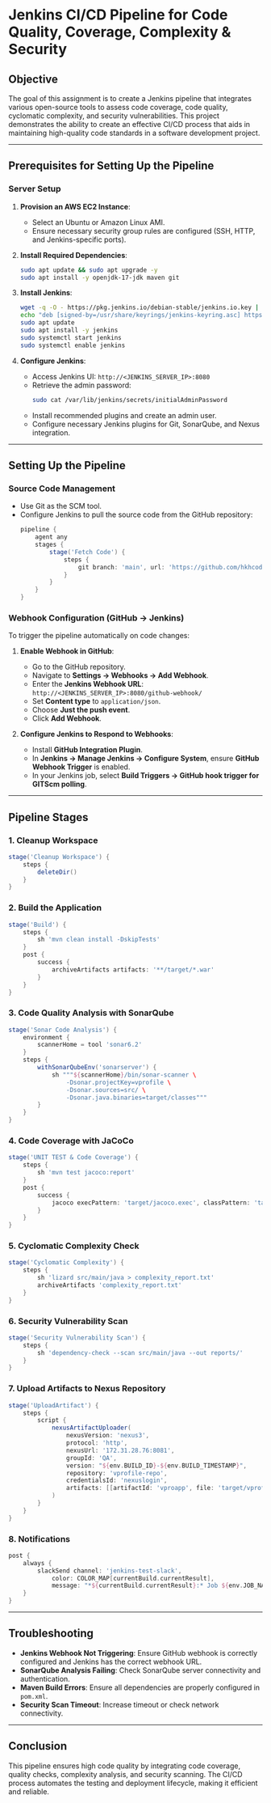 # Jenkins CI/CD Pipeline for Code Quality, Coverage, Complexity & Security

## Objective
The goal of this assignment is to create a Jenkins pipeline that integrates various open-source tools to assess code coverage, code quality, cyclomatic complexity, and security vulnerabilities. This project demonstrates the ability to create an effective CI/CD process that aids in maintaining high-quality code standards in a software development project.

---

## Prerequisites for Setting Up the Pipeline
### Server Setup
1. **Provision an AWS EC2 Instance**:
   - Select an Ubuntu or Amazon Linux AMI.
   - Ensure necessary security group rules are configured (SSH, HTTP, and Jenkins-specific ports).
   
2. **Install Required Dependencies**:
   ```sh
   sudo apt update && sudo apt upgrade -y
   sudo apt install -y openjdk-17-jdk maven git
   ```

3. **Install Jenkins**:
   ```sh
   wget -q -O - https://pkg.jenkins.io/debian-stable/jenkins.io.key | sudo tee /usr/share/keyrings/jenkins-keyring.asc > /dev/null
   echo "deb [signed-by=/usr/share/keyrings/jenkins-keyring.asc] https://pkg.jenkins.io/debian-stable binary/" | sudo tee /etc/apt/sources.list.d/jenkins.list > /dev/null
   sudo apt update
   sudo apt install -y jenkins
   sudo systemctl start jenkins
   sudo systemctl enable jenkins
   ```

4. **Configure Jenkins**:
   - Access Jenkins UI: `http://<JENKINS_SERVER_IP>:8080`
   - Retrieve the admin password:
     ```sh
     sudo cat /var/lib/jenkins/secrets/initialAdminPassword
     ```
   - Install recommended plugins and create an admin user.
   - Configure necessary Jenkins plugins for Git, SonarQube, and Nexus integration.

---

## Setting Up the Pipeline
### Source Code Management
- Use Git as the SCM tool.
- Configure Jenkins to pull the source code from the GitHub repository:
  ```groovy
  pipeline {
      agent any
      stages {
          stage('Fetch Code') {
              steps {
                  git branch: 'main', url: 'https://github.com/hkhcoder/vprofile-project.git'
              }
          }
      }
  }
  ```

### Webhook Configuration (GitHub → Jenkins)
To trigger the pipeline automatically on code changes:
1. **Enable Webhook in GitHub**:
   - Go to the GitHub repository.
   - Navigate to **Settings → Webhooks → Add Webhook**.
   - Enter the **Jenkins Webhook URL**: `http://<JENKINS_SERVER_IP>:8080/github-webhook/`
   - Set **Content type** to `application/json`.
   - Choose **Just the push event**.
   - Click **Add Webhook**.

2. **Configure Jenkins to Respond to Webhooks**:
   - Install **GitHub Integration Plugin**.
   - In **Jenkins → Manage Jenkins → Configure System**, ensure **GitHub Webhook Trigger** is enabled.
   - In your Jenkins job, select **Build Triggers → GitHub hook trigger for GITScm polling**.

---

## Pipeline Stages
### 1. Cleanup Workspace
```groovy
stage('Cleanup Workspace') {
    steps {
        deleteDir()
    }
}
```

### 2. Build the Application
```groovy
stage('Build') {
    steps {
        sh 'mvn clean install -DskipTests'
    }
    post {
        success {
            archiveArtifacts artifacts: '**/target/*.war'
        }
    }
}
```

### 3. Code Quality Analysis with SonarQube
```groovy
stage('Sonar Code Analysis') {
    environment {
        scannerHome = tool 'sonar6.2'
    }
    steps {
        withSonarQubeEnv('sonarserver') {
            sh """${scannerHome}/bin/sonar-scanner \
                -Dsonar.projectKey=vprofile \
                -Dsonar.sources=src/ \
                -Dsonar.java.binaries=target/classes"""
        }
    }
}
```

### 4. Code Coverage with JaCoCo
```groovy
stage('UNIT TEST & Code Coverage') {
    steps {
        sh 'mvn test jacoco:report'
    }
    post {
        success {
            jacoco execPattern: 'target/jacoco.exec', classPattern: 'target/classes', sourcePattern: 'src/main/java'
        }
    }
}
```

### 5. Cyclomatic Complexity Check
```groovy
stage('Cyclomatic Complexity') {
    steps {
        sh 'lizard src/main/java > complexity_report.txt'
        archiveArtifacts 'complexity_report.txt'
    }
}
```

### 6. Security Vulnerability Scan
```groovy
stage('Security Vulnerability Scan') {
    steps {
        sh 'dependency-check --scan src/main/java --out reports/'
    }
}
```

### 7. Upload Artifacts to Nexus Repository
```groovy
stage('UploadArtifact') {
    steps {
        script {
            nexusArtifactUploader(
                nexusVersion: 'nexus3',
                protocol: 'http',
                nexusUrl: '172.31.28.76:8081',
                groupId: 'QA',
                version: "${env.BUILD_ID}-${env.BUILD_TIMESTAMP}",
                repository: 'vprofile-repo',
                credentialsId: 'nexuslogin',
                artifacts: [[artifactId: 'vproapp', file: 'target/vprofile-v2.war', type: 'war']]
            )
        }
    }
}
```

### 8. Notifications
```groovy
post {
    always {
        slackSend channel: 'jenkins-test-slack',
            color: COLOR_MAP[currentBuild.currentResult],
            message: "*${currentBuild.currentResult}:* Job ${env.JOB_NAME} build ${env.BUILD_NUMBER}"
    }
}
```

---

## Troubleshooting
- **Jenkins Webhook Not Triggering**: Ensure GitHub webhook is correctly configured and Jenkins has the correct webhook URL.
- **SonarQube Analysis Failing**: Check SonarQube server connectivity and authentication.
- **Maven Build Errors**: Ensure all dependencies are properly configured in `pom.xml`.
- **Security Scan Timeout**: Increase timeout or check network connectivity.

---

## Conclusion
This pipeline ensures high code quality by integrating code coverage, quality checks, complexity analysis, and security scanning. The CI/CD process automates the testing and deployment lifecycle, making it efficient and reliable.

